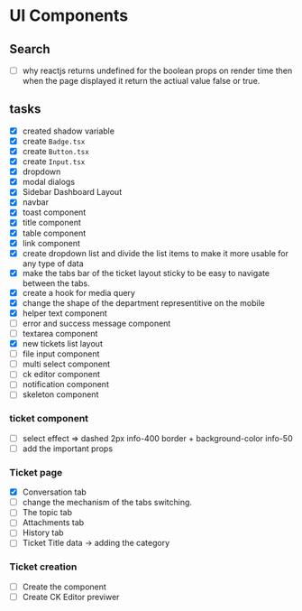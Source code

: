 # UI Components

## Search

- [ ] why reactjs returns undefined for the boolean props on render time then when the page displayed it return the actiual value false or true.

## tasks

- [x] created shadow variable
- [x] create `Badge.tsx`
- [x] create `Button.tsx`
- [x] create `Input.tsx`
- [x] dropdown
- [x] modal dialogs
- [x] Sidebar Dashboard Layout
- [x] navbar
- [x] toast component
- [x] title component
- [x] table component
- [x] link component
- [x] create dropdown list and divide the list items to make it more usable for any type of data
- [x] make the tabs bar of the ticket layout sticky to be easy to navigate between the tabs.
- [x] create a hook for media query
- [x] change the shape of the department representitive on the mobile
- [x] helper text component
- [ ] error and success message component
- [ ] textarea component
- [x] new tickets list layout
- [ ] file input component
- [ ] multi select component
- [ ] ck editor component
- [ ] notification component
- [ ] skeleton component

### ticket component

- [ ] select effect => dashed 2px info-400 border + background-color info-50
- [ ] add the important props

### Ticket page

- [x] Conversation tab
- [ ] change the mechanism of the tabs switching.
- [ ] The topic tab
- [ ] Attachments tab
- [ ] History tab
- [ ] Ticket Title data -> adding the category

### Ticket creation

- [ ] Create the component
- [ ] Create CK Editor previwer

